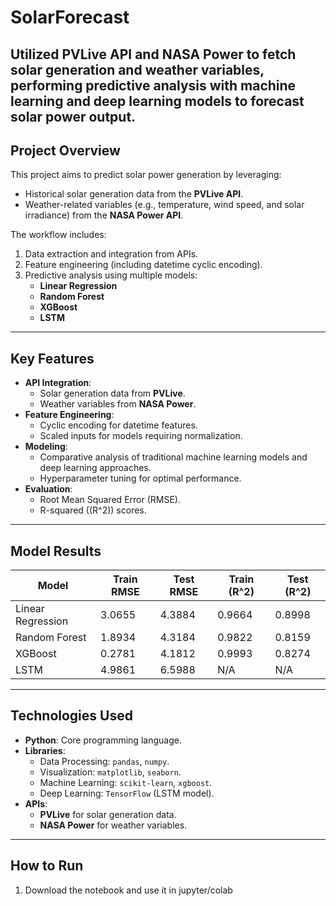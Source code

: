 # SolarForecast
Utilized PVLive API and NASA Power to fetch solar generation and weather variables, performing predictive analysis with machine learning and deep learning models to forecast solar power output.
---

## **Project Overview**

This project aims to predict solar power generation by leveraging:
- Historical solar generation data from the **PVLive API**.
- Weather-related variables (e.g., temperature, wind speed, and solar irradiance) from the **NASA Power API**.

The workflow includes:
1. Data extraction and integration from APIs.
2. Feature engineering (including datetime cyclic encoding).
3. Predictive analysis using multiple models:
   - **Linear Regression**
   - **Random Forest**
   - **XGBoost**
   - **LSTM**

---

## **Key Features**
- **API Integration**:
  - Solar generation data from **PVLive**.
  - Weather variables from **NASA Power**.
- **Feature Engineering**:
  - Cyclic encoding for datetime features.
  - Scaled inputs for models requiring normalization.
- **Modeling**:
  - Comparative analysis of traditional machine learning models and deep learning approaches.
  - Hyperparameter tuning for optimal performance.
- **Evaluation**:
  - Root Mean Squared Error (RMSE).
  - R-squared (\(R^2\)) scores.

---
## **Model Results**
| **Model**         | **Train RMSE** | **Test RMSE** | **Train \(R^2\)** | **Test \(R^2\)** |
|--------------------|----------------|---------------|-------------------|------------------|
| Linear Regression  | 3.0655         | 4.3884        | 0.9664           | 0.8998           |
| Random Forest      | 1.8934         | 4.3184        | 0.9822           | 0.8159           |
| XGBoost            | 0.2781         | 4.1812        | 0.9993           | 0.8274           |
| LSTM               | 4.9861         | 6.5988        | N/A              | N/A              |


---

## **Technologies Used**
- **Python**: Core programming language.
- **Libraries**:
  - Data Processing: `pandas`, `numpy`.
  - Visualization: `matplotlib`, `seaborn`.
  - Machine Learning: `scikit-learn`, `xgboost`.
  - Deep Learning: `TensorFlow` (LSTM model).
- **APIs**:
  - **PVLive** for solar generation data.
  - **NASA Power** for weather variables.

---

## **How to Run**

1. Download the notebook and use it in jupyter/colab
